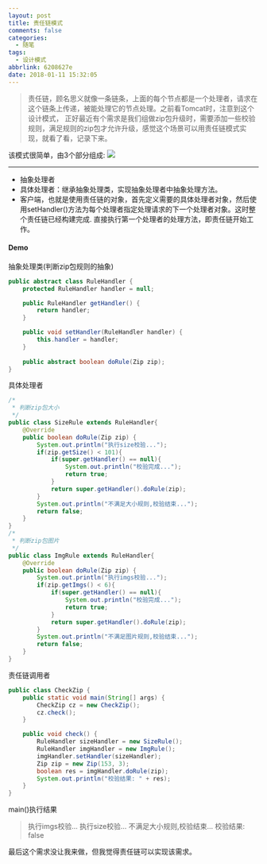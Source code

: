 ```yaml
---
layout: post
title: 责任链模式
comments: false
categories:
  - 随笔
tags:
  - 设计模式
abbrlink: 6208627e
date: 2018-01-11 15:32:05
---
```


>责任链，顾名思义就像一条链条，上面的每个节点都是一个处理者，请求在这个链条上传递，被能处理它的节点处理。之前看Tomcat时，注意到这个设计模式，
>正好最近有个需求是我们组做zip包升级时，需要添加一些校验规则，满足规则的zip包才允许升级，感觉这个场景可以用责任链模式实现，就看了看，记录下来。


该模式很简单，由3个部分组成:
![](/assets/img/2018/20180111164047.jpg)

<!--more-->

---
 * 抽象处理者
 * 具体处理者：继承抽象处理类，实现抽象处理者中抽象处理方法。
 * 客户端，也就是使用责任链的对象，首先定义需要的具体处理者对象，然后使用setHandler()方法为每个处理者指定处理请求的下一个处理者对象。这时整个责任链已经构建完成.
   直接执行第一个处理者的处理方法，即责任链开始工作。

#### Demo
抽象处理类(判断zip包规则的抽象)
```java
public abstract class RuleHandler {
	protected RuleHandler handler = null;

	public RuleHandler getHandler() {
		return handler;
	}

	public void setHandler(RuleHandler handler) {
		this.handler = handler;
	}
	
	public abstract boolean doRule(Zip zip);
}
```
具体处理者
```java
/*
 * 判断zip包大小
 */
public class SizeRule extends RuleHandler{
	@Override
	public boolean doRule(Zip zip) {
		System.out.println("执行size校验...");
		if(zip.getSize() < 101){
			if(super.getHandler() == null){
				System.out.println("校验完成...");
				return true;
			}
			return super.getHandler().doRule(zip);
		}
		System.out.println("不满足大小规则,校验结束...");
		return false;	
	}
}
/*
 * 判断zip包图片
 */
public class ImgRule extends RuleHandler{
	@Override
	public boolean doRule(Zip zip) {
		System.out.println("执行imgs校验...");
		if(zip.getImgs() < 6){
			if(super.getHandler() == null){
				System.out.println("校验完成...");
				return true;
			}
			return super.getHandler().doRule(zip);
		}
		System.out.println("不满足图片规则,校验结束...");
		return false;
	}
}

```
责任链调用者
```java
public class CheckZip {
	public static void main(String[] args) {
		CheckZip cz = new CheckZip();
		cz.check();
	}

	public void check() {
		RuleHandler sizeHandler = new SizeRule();
		RuleHandler imgHandler = new ImgRule();
		imgHandler.setHandler(sizeHandler);
		Zip zip = new Zip(153, 3);
		boolean res = imgHandler.doRule(zip);
		System.out.println("校验结果: " + res);
	}
}
```
main()执行结果
>执行imgs校验...
>执行size校验...
>不满足大小规则,校验结束...
>校验结果: false

最后这个需求没让我来做，但我觉得责任链可以实现该需求。